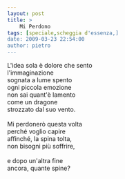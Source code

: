 ```yaml
---
layout: post
title: >
    Mi Perdono
tags: [speciale,scheggia d'essenza,]
date: 2009-03-23 22:54:00
author: pietro
---
```

L'idea sola è dolore che sento<br/>l'immaginazione<br/>sognata a lume spento<br/>ogni piccola emozione<br/>non sai quant'è lamento<br/>come un dragone<br/>strozzato dal suo vento.<br/><br/>Mi perdonerò questa volta<br/>perché voglio capire<br/>affinché, la spina tolta,<br/>non bisogni più soffrire,<br/><br/> e dopo un'altra fine<br/>ancora, quante spine?

